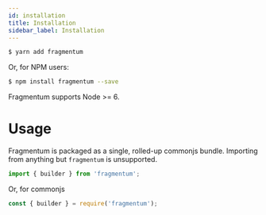 ```yaml
---
id: installation
title: Installation
sidebar_label: Installation
---
```


```sh
$ yarn add fragmentum
```

Or, for NPM users:
```sh
$ npm install fragmentum --save
```

Fragmentum supports Node >= 6.

# Usage
Fragmentum is packaged as a single, rolled-up commonjs bundle. Importing from anything but `fragmentum` is unsupported.

```js
import { builder } from 'fragmentum';
```
Or, for commonjs
```js
const { builder } = require('fragmentum');
```
